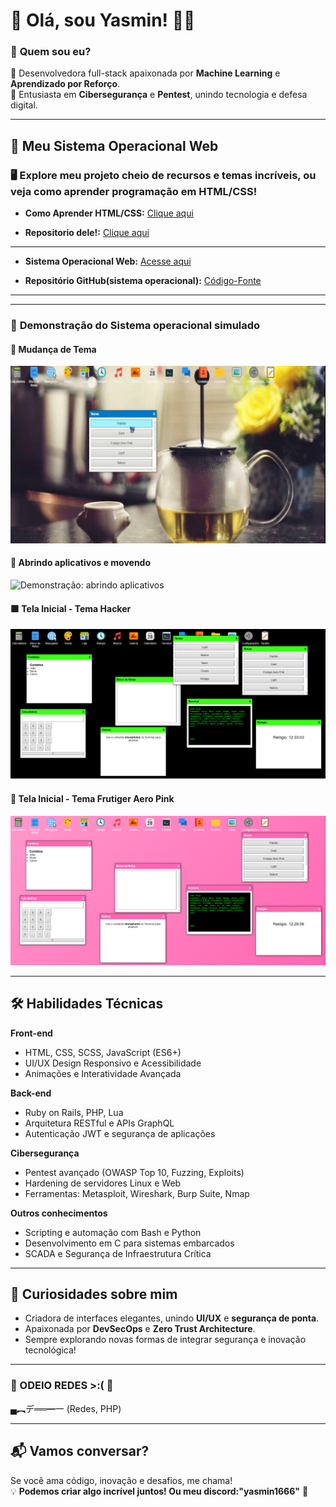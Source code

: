 # 👋 Olá, sou Yasmin! 👩‍💻

### 🔹 **Quem sou eu?**  
🎨 Desenvolvedora full-stack apaixonada por **Machine Learning** e **Aprendizado por Reforço**.  
🔐 Entusiasta em **Cibersegurança** e **Pentest**, unindo tecnologia e defesa digital.

---

## 🚀 **Meu Sistema Operacional Web**  
### 🖥️ Explore meu projeto cheio de recursos e temas incríveis, ou veja como aprender programação em HTML/CSS!  

- **Como Aprender HTML/CSS:**
  [Clique aqui](https://yasminhtml1.github.io/Como-aprender-html-/)
  
- **Repositorio dele!:**
  [Clique aqui](https://github.com/YasminHtml1/Como-aprender-html-)

---

- **Sistema Operacional Web:**
  [Acesse aqui](https://yasminhtml1.github.io/meu-sistema-operacional/)

- **Repositório GitHub(sistema operacional):**
  [Código-Fonte](https://github.com/YasminHtml1/meu-sistema-operacional)

---





---

### 📌 **Demonstração do Sistema operacional simulado**
#### 🎨 **Mudança de Tema**  
![Demonstração: alterando o tema](demonstração1.gif)

#### 📂 **Abrindo aplicativos e movendo**  
![Demonstração: abrindo aplicativos](demonstração2.gif)

#### 🟩 **Tela Inicial - Tema Hacker**  
![Tela Inicial - Tema Hacker](Site2.png)

#### 💖 **Tela Inicial - Tema Frutiger Aero Pink**  
![Tela Inicial - Tema Frutiger Aero Pink](Site.png)

---

## 🛠️ **Habilidades Técnicas**

**Front-end**  
- HTML, CSS, SCSS, JavaScript (ES6+)  
- UI/UX Design Responsivo e Acessibilidade  
- Animações e Interatividade Avançada  

**Back-end**  
- Ruby on Rails, PHP, Lua  
- Arquitetura RESTful e APIs GraphQL  
- Autenticação JWT e segurança de aplicações  

**Cibersegurança**  
- Pentest avançado (OWASP Top 10, Fuzzing, Exploits)  
- Hardening de servidores Linux e Web  
- Ferramentas: Metasploit, Wireshark, Burp Suite, Nmap  

**Outros conhecimentos**  
- Scripting e automação com Bash e Python  
- Desenvolvimento em C para sistemas embarcados  
- SCADA e Segurança de Infraestrutura Crítica  

---

## 🌟 **Curiosidades sobre mim**  
- Criadora de interfaces elegantes, unindo **UI/UX** e **segurança de ponta**.  
- Apaixonada por **DevSecOps** e **Zero Trust Architecture**.  
- Sempre explorando novas formas de integrar segurança e inovação tecnológica!  

---

### 🔐 ODEIO REDES >:( 🔐  
▄︻デ══━一 (Redes, PHP)  

---

## 📬 **Vamos conversar?**  
Se você ama código, inovação e desafios, me chama!  
💡 **Podemos criar algo incrível juntos! Ou meu discord:"yasmin1666"** 🚀
